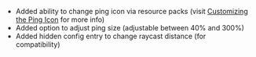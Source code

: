 * Added ability to change ping icon via resource packs (visit [Customizing the Ping Icon](https://github.com/LukenSkyne/Minecraft-Ping-Wheel/wiki/Customizing-the-Ping-Icon) for more info)
* Added option to adjust ping size (adjustable between 40% and 300%)
* Added hidden config entry to change raycast distance (for compatibility)
